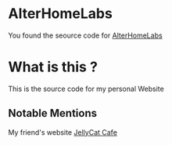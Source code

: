 # AlterHomeLabs
You found the seource code for [AlterHomeLabs](https://alterhomelabs.org/)

# What is this ?
This is the source code for my personal Website

## Notable Mentions
My friend's website [JellyCat Cafe](https://jellycat.cafe/)
